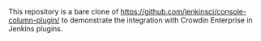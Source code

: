 This repository is a bare clone of https://github.com/jenkinsci/console-column-plugin/ to demonstrate the integration with Crowdin Enterprise in Jenkins plugins.